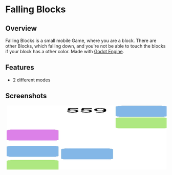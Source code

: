 # Falling Blocks

## Overview
Falling Blocks is a small mobile Game, where you are a block. There are other Blocks, which falling down, and you're not be able to touch the blocks if your block has a other color. Made with <a href="https://github.com/godotengine/godot">Godot Engine</a>. 

## Features
- 2 different modes


## Screenshots
<img src="">
<img src="https://github.com/Sajeg/falling-blocks/blob/main/screenshots/screen_1.jpg" title="screenshots_1" alt="Screenshot 1" height="200px" width="500px">
